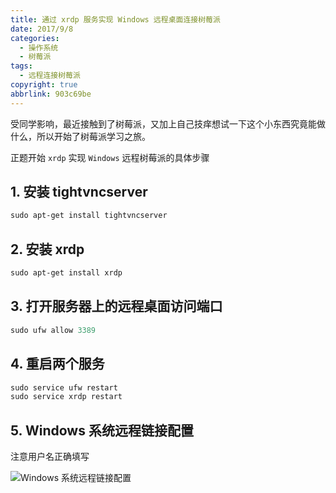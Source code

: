 ```yaml
---
title: 通过 xrdp 服务实现 Windows 远程桌面连接树莓派
date: 2017/9/8
categories:
  - 操作系统
  - 树莓派
tags:
  - 远程连接树莓派
copyright: true
abbrlink: 903c69be
---
```


受同学影响，最近接触到了树莓派，又加上自己技痒想试一下这个小东西究竟能做什么，所以开始了树莓派学习之旅。

正题开始 `xrdp` 实现 `Windows` 远程树莓派的具体步骤

## 1. 安装 tightvncserver

```powershell
sudo apt-get install tightvncserver
```

## 2. 安装 xrdp

```powershell
sudo apt-get install xrdp
```

## 3. 打开服务器上的远程桌面访问端口

```powershell
sudo ufw allow 3389
```

## 4. 重启两个服务

```powershell
sudo service ufw restart
sudo service xrdp restart
```

## 5. Windows 系统远程链接配置

注意用户名正确填写

![Windows 系统远程链接配置][1]

[1]: https://www.blanc.site/img/50.png